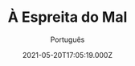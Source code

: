 ---
id: '9ea275c6-885b-4c9d-8135-b331cbb63588'
type: 'movie' # Filme, Série, Anime
title: "À Espreita do Mal"
synopsis: ["Quando um garoto de 12 anos desaparece, o investigador principal Greg Harper luta para equilibrar a pressão da investigação e os problemas com sua esposa, Jackie. Uma grande tensão é exercida sobre a família e lentamente consome Jackie, fazendo ela perder o controle da realidade. Mas depois que uma presença maliciosa se manifesta em sua casa e coloca seu filho Connor em perigo mortal, a fria e dura verdade sobre o mal na casa dos Harper é finalmente descoberta.",
]
originalTitle: "I See You"
date: '2021-05-20T17:05:19.000Z'
update: '2021-05-20T17:05:19.000Z'
releaseDate: '2019-09-11T03:00:00.000Z'
imdb:
  rating: '6.8' # 8.5
  id: '' # tt0470752
duration: ': 1h 36 Min'
trailer:
  urls: [
    'rlTN2bm6ghY',
  ]
tags: ['1080p']
genre: ['Crime', 'Drama', 'Terror'] #
quality: 'BluRay' # BluRay, WEB-DL, HDTV, WEB-DL4K, WEB-DLe
format: 'MKV' # MKV, MP4, TS
audio: 'Português, Inglês' # Dublado, Legendado, Dual Audio, Dub & Leg
subtitle: 'Português' # Português, inglês,
size: '2.3 GB' # 4.8 GB
audioQuality: 10
videoQuality: 10
directors: []
#  - name: 'Lana Wachowski'
#    image: ''
#  - name: 'Lilly Wachowski'
#    image: ''
cast: []
#  - name: 'Keanu Reeves'
#    image: ''
#    characterName: 'Neo'
writers: []
#  - name: ''
#    image: ''
maturityRating:
  age: '' # L , 10, 12, 14, 16, 18
  topics: [''] # Violence, Illegal drugs, Inappropriate Language, Legal Drugs, Sexual Content, Extreme Violence
###########################################
download:
  
  - url: 'magnet:?xt=urn:btih:729037136f597441266a4e4c1f10c08fceee2854&dn=A.Espreita.do.Mal.2021.BluRay.1080p.DUAL.5.1.COMANDO.TO&tr=udp%3a%2f%2fpublic.popcorn-tracker.org%3a6969%2fannounce&tr=udp%3a%2f%2ftracker.internetwarriors.net%3a1337%2fannounce&tr=udp%3a%2f%2ftracker.opentrackr.org%3a1337%2fannounce&tr=udp%3a%2f%2fexodus.desync.com%3a6969%2fannounce&tr=udp%3a%2f%2fretracker.lanta-net.ru%3a2710%2fannounce&tr=udp%3a%2f%2fopen.stealth.si%3a80%2fannounce&tr=udp%3a%2f%2fwww.torrent.eu.org%3a451%2fannounce&tr=udp%3a%2f%2fopentracker.i2p.rocks%3a6969%2fannounce&tr=http%3a%2f%2ftracker.opentrackr.org%3a1337%2fannounce&tr=udp%3a%2f%2f3rt.tace.ru%3a60889%2fannounce'
    resolution: '1080p' # 720p, 1080p, 4K,
    audio: 'Dual Áudio' # Dublado, Legendado, Dual Audio
    size: '' # 4.8 GB
    quality: '' # BluRay, WEB-DL
    format: '' # MKV
images:
  cover: '/assets/movies/a-espreita-do-mal.jpg'
  background: '/assets/movies/'
---